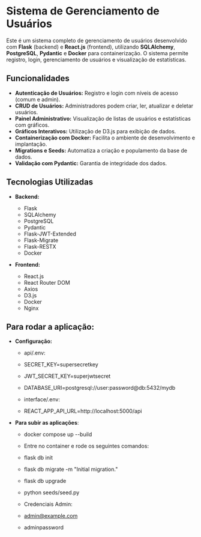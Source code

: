 # Sistema de Gerenciamento de Usuários

Este é um sistema completo de gerenciamento de usuários desenvolvido com **Flask** (backend) e **React.js** (frontend), utilizando **SQLAlchemy**, **PostgreSQL**, **Pydantic** e **Docker** para containerização. O sistema permite registro, login, gerenciamento de usuários e visualização de estatísticas.

## Funcionalidades

- **Autenticação de Usuários:** Registro e login com níveis de acesso (comum e admin).
- **CRUD de Usuários:** Administradores podem criar, ler, atualizar e deletar usuários.
- **Painel Administrativo:** Visualização de listas de usuários e estatísticas com gráficos.
- **Gráficos Interativos:** Utilização de D3.js para exibição de dados.
- **Containerização com Docker:** Facilita o ambiente de desenvolvimento e implantação.
- **Migrations e Seeds:** Automatiza a criação e populamento da base de dados.
- **Validação com Pydantic:** Garantia de integridade dos dados.

## Tecnologias Utilizadas

- **Backend:**
  - Flask
  - SQLAlchemy
  - PostgreSQL
  - Pydantic
  - Flask-JWT-Extended
  - Flask-Migrate
  - Flask-RESTX
  - Docker

- **Frontend:**
  - React.js
  - React Router DOM
  - Axios
  - D3.js
  - Docker
  - Nginx

## Para rodar a aplicação:

- **Configuração:**
  - api/.env:
  - SECRET_KEY=supersecretkey
  - JWT_SECRET_KEY=superjwtsecret
  - DATABASE_URI=postgresql://user:password@db:5432/mydb

  - interface/.env:
  - REACT_APP_API_URL=http://localhost:5000/api

- **Para subir as aplicações**:

  - docker compose up --build
  - Entre no container e rode os seguintes comandos:
  - flask db init
  - flask db migrate -m "Initial migration."
  - flask db upgrade
  - python seeds/seed.py

  - Credenciais Admin:
  - admin@example.com
  - adminpassword
